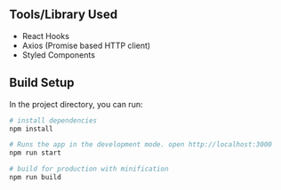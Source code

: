 ## Tools/Library Used

  * React Hooks
  * Axios (Promise based HTTP client)
  * Styled Components


## Build Setup

In the project directory, you can run:

``` bash
# install dependencies
npm install

# Runs the app in the development mode. open http://localhost:3000
npm run start

# build for production with minification 
npm run build

```

